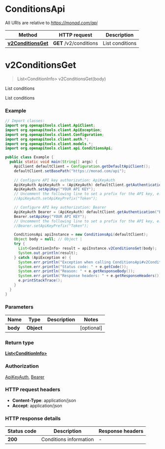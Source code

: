 # ConditionsApi

All URIs are relative to *https://monad.com/api*

| Method | HTTP request | Description |
|------------- | ------------- | -------------|
| [**v2ConditionsGet**](ConditionsApi.md#v2ConditionsGet) | **GET** /v2/conditions | List conditions |


<a id="v2ConditionsGet"></a>
# **v2ConditionsGet**
> List&lt;ConditionInfo&gt; v2ConditionsGet(body)

List conditions

List conditions

### Example
```java
// Import classes:
import org.openapitools.client.ApiClient;
import org.openapitools.client.ApiException;
import org.openapitools.client.Configuration;
import org.openapitools.client.auth.*;
import org.openapitools.client.models.*;
import org.openapitools.client.api.ConditionsApi;

public class Example {
  public static void main(String[] args) {
    ApiClient defaultClient = Configuration.getDefaultApiClient();
    defaultClient.setBasePath("https://monad.com/api");
    
    // Configure API key authorization: ApiKeyAuth
    ApiKeyAuth ApiKeyAuth = (ApiKeyAuth) defaultClient.getAuthentication("ApiKeyAuth");
    ApiKeyAuth.setApiKey("YOUR API KEY");
    // Uncomment the following line to set a prefix for the API key, e.g. "Token" (defaults to null)
    //ApiKeyAuth.setApiKeyPrefix("Token");

    // Configure API key authorization: Bearer
    ApiKeyAuth Bearer = (ApiKeyAuth) defaultClient.getAuthentication("Bearer");
    Bearer.setApiKey("YOUR API KEY");
    // Uncomment the following line to set a prefix for the API key, e.g. "Token" (defaults to null)
    //Bearer.setApiKeyPrefix("Token");

    ConditionsApi apiInstance = new ConditionsApi(defaultClient);
    Object body = null; // Object | 
    try {
      List<ConditionInfo> result = apiInstance.v2ConditionsGet(body);
      System.out.println(result);
    } catch (ApiException e) {
      System.err.println("Exception when calling ConditionsApi#v2ConditionsGet");
      System.err.println("Status code: " + e.getCode());
      System.err.println("Reason: " + e.getResponseBody());
      System.err.println("Response headers: " + e.getResponseHeaders());
      e.printStackTrace();
    }
  }
}
```

### Parameters

| Name | Type | Description  | Notes |
|------------- | ------------- | ------------- | -------------|
| **body** | **Object**|  | [optional] |

### Return type

[**List&lt;ConditionInfo&gt;**](ConditionInfo.md)

### Authorization

[ApiKeyAuth](../README.md#ApiKeyAuth), [Bearer](../README.md#Bearer)

### HTTP request headers

 - **Content-Type**: application/json
 - **Accept**: application/json

### HTTP response details
| Status code | Description | Response headers |
|-------------|-------------|------------------|
| **200** | Conditions information |  -  |

